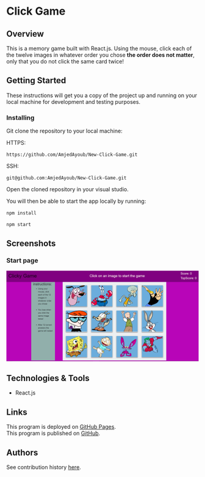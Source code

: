 # Click Game

## Overview

This is a memory game built with React.js. Using the mouse, click each of the twelve images in whatever order you chose **the order does not matter**, only that you do not click the same card twice!

## Getting Started
These instructions will get you a copy of the project up and running on your local machine for development and testing purposes.

### Installing
Git clone the repository to your local machine:

HTTPS:
```
https://github.com/AmjedAyoub/New-Click-Game.git
```
SSH:
```
git@github.com:AmjedAyoub/New-Click-Game.git
```
Open the cloned repository in your visual studio.

You will then be able to start the app locally by running:

```
npm install
```

```
npm start
```

## Screenshots

### Start page
![Image](./images/1.PNG)

## Technologies & Tools
* React.js

## Links
This program is deployed on [GitHub Pages](https://amjedayoub.github.io/New-Clicky-Game/).\
This program is published on [GitHub](https://github.com/AmjedAyoub/Clicky-Game).

## Authors
See contribution history [here](https://github.com/AmjedAyoub/Clicky-Game/graphs/contributors).


